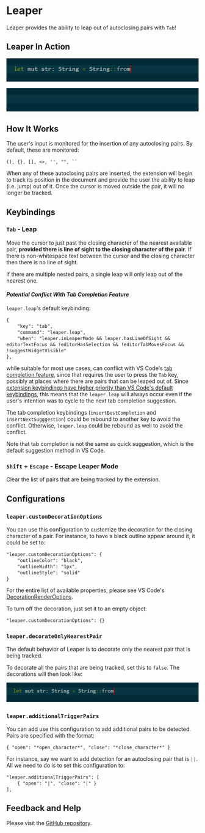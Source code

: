 # Leaper

Leaper provides the ability to leap out of autoclosing pairs with `Tab`!

## Leaper In Action

![Leaper In Action](images/leaper-in-action.gif)

![Leaper In Action 2](images/leaper-in-action-2.gif)

## How It Works

The user's input is monitored for the insertion of any autoclosing pairs. By default, these are monitored:

    (), {}, [], <>, '', "", ``

When any of these autoclosing pairs are inserted, the extension will begin to track its position in the document and provide the user the ability to leap (i.e. jump) out of it. Once the cursor is moved outside the pair, it will no longer be tracked. 

## Keybindings

### `Tab` - Leap

Move the cursor to just past the closing character of the nearest available pair, **provided there is line of sight to the closing character of the pair**. If there is non-whitespace text between the cursor and the closing character then there is no line of sight.

If there are multiple nested pairs, a single leap will only leap out of the nearest one.

#### _Potential Conflict With Tab Completion Feature_

`leaper.leap`'s default keybinding: 

    {
        "key": "tab",
        "command": "leaper.leap",
        "when": "leaper.inLeaperMode && leaper.hasLineOfSight && editorTextFocus && !editorHasSelection && !editorTabMovesFocus && !suggestWidgetVisible"
    },

while suitable for most use cases, can conflict with VS Code's [tab completion feature](https://code.visualstudio.com/docs/editor/intellisense#_tab-completion), since that requires the user to press the `Tab` key, possibly at places where there are pairs that can be leaped out of. Since [extension keybindings have higher priority than VS Code's default keybindings](https://code.visualstudio.com/docs/getstarted/keybindings#_keyboard-rules), this means that the `leaper.leap` will always occur even if the user's intention was to cycle to the next tab completion suggestion. 

The tab completion keybindings (`insertBestCompletion` and `insertNextSugggestion`) could be rebound to another key to avoid the conflict. Otherwise, `leaper.leap` could be rebound as well to avoid the conflict. 

Note that tab completion is not the same as quick suggestion, which is the default suggestion method in VS Code.

### `Shift` + `Escape` - Escape Leaper Mode

Clear the list of pairs that are being tracked by the extension.

## Configurations

### `leaper.customDecorationOptions`

You can use this configuration to customize the decoration for the closing character of a pair. For instance, to have a black outline appear around it, it could be set to:

    "leaper.customDecorationOptions": {
        "outlineColor": "black",
        "outlineWidth": "1px",
        "outlineStyle": "solid"
    }

For the entire list of available properties, please see VS Code's [DecorationRenderOptions](https://code.visualstudio.com/api/references/vscode-api#DecorationRenderOptions).

To turn off the decoration, just set it to an empty object:

    "leaper.customDecorationOptions": {}

### `leaper.decorateOnlyNearestPair`

The default behavior of Leaper is to decorate only the nearest pair that is being tracked. 

To decorate all the pairs that are being tracked, set this to `false`. The decorations will then look like:

![Decorate All Pairs](images/decorate-all-pairs.gif)

### `leaper.additionalTriggerPairs`

You can add use this configuration to add additional pairs to be detected. Pairs are specified with the format: 

    { "open": "*open_character*", "close": "*close_character*" }

For instance, say we want to add detection for an autoclosing pair that is `||`. All we need to do is to set this configuration to:

    "leaper.additionalTriggerPairs": [
        { "open": "|", "close": "|" }
    ],

## Feedback and Help

Please visit the [GitHub repository](https://github.com/OnlyLys/Leaper).